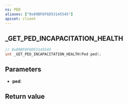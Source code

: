 ```yaml
---
ns: PED
aliases: ["0x89BFDF6D53145545"]
apiset: client
---
```

## _GET_PED_INCAPACITATION_HEALTH

```c
// 0x89BFDF6D53145545
int _GET_PED_INCAPACITATION_HEALTH(Ped ped);
```


## Parameters
* **ped**:

## Return value


